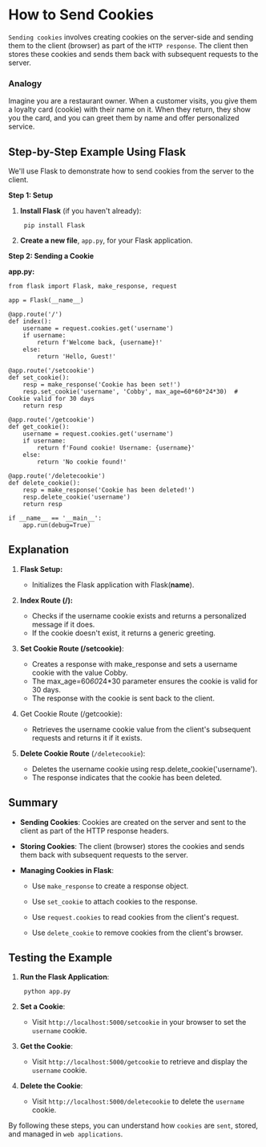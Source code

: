 # How to Send Cookies

`Sending cookies` involves creating cookies on the server-side and sending them to the client (browser) as part of the `HTTP response`. The client then stores these cookies and sends them back with subsequent requests to the server.

### Analogy

Imagine you are a restaurant owner. When a customer visits, you give them a loyalty card (cookie) with their name on it. When they return, they show you the card, and you can greet them by name and offer personalized service.

## Step-by-Step Example Using Flask

We'll use Flask to demonstrate how to send cookies from the server to the client.

__Step 1: Setup__

1. __Install Flask__ (if you haven't already):

        pip install Flask

2. __Create a new file__, `app.py`, for your Flask application.

__Step 2: Sending a Cookie__

__app.py:__

    from flask import Flask, make_response, request

    app = Flask(__name__)

    @app.route('/')
    def index():
        username = request.cookies.get('username')
        if username:
            return f'Welcome back, {username}!'
        else:
            return 'Hello, Guest!'

    @app.route('/setcookie')
    def set_cookie():
        resp = make_response('Cookie has been set!')
        resp.set_cookie('username', 'Cobby', max_age=60*60*24*30)  # Cookie valid for 30 days
        return resp

    @app.route('/getcookie')
    def get_cookie():
        username = request.cookies.get('username')
        if username:
            return f'Found cookie! Username: {username}'
        else:
            return 'No cookie found!'

    @app.route('/deletecookie')
    def delete_cookie():
        resp = make_response('Cookie has been deleted!')
        resp.delete_cookie('username')
        return resp

    if __name__ == '__main__':
        app.run(debug=True)

## Explanation

1. __Flask Setup:__

      - Initializes the Flask application with Flask(__name__).
        
2. __Index Route (/):__

      - Checks if the username cookie exists and returns a personalized message if it does.
      - If the cookie doesn't exist, it returns a generic greeting.

3. __Set Cookie Route (/setcookie)__:

      - Creates a response with make_response and sets a username cookie with the value Cobby.
      - The max_age=60*60*24*30 parameter ensures the cookie is valid for 30 days.
      - The response with the cookie is sent back to the client.
        
4. Get Cookie Route (/getcookie):

      - Retrieves the username cookie value from the client's subsequent requests and returns it if it exists.

5. __Delete Cookie Route__ (`/deletecookie`):

   - Deletes the username cookie using resp.delete_cookie('username').
   - The response indicates that the cookie has been deleted.
  
## Summary

- __Sending Cookies__: Cookies are created on the server and sent to the client as part of the HTTP response headers.

- __Storing Cookies__: The client (browser) stores the cookies and sends them back with subsequent requests to the server.

- __Managing Cookies in Flask__:

   - Use `make_response` to create a response object.

   - Use `set_cookie` to attach cookies to the response.

   - Use `request.cookies` to read cookies from the client's request.

   - Use `delete_cookie` to remove cookies from the client's browser.
 
## Testing the Example

1. __Run the Flask Application__:

        python app.py

2. __Set a Cookie__:

   - Visit `http://localhost:5000/setcookie` in your browser to set the `username` cookie.
  
3. __Get the Cookie__:

   - Visit `http://localhost:5000/getcookie` to retrieve and display the `username` cookie.
  
4. __Delete the Cookie__:

   - Visit `http://localhost:5000/deletecookie` to delete the `username` cookie.
  
By following these steps, you can understand how ```cookies``` are `sent`, stored, and managed in ```web applications```.
